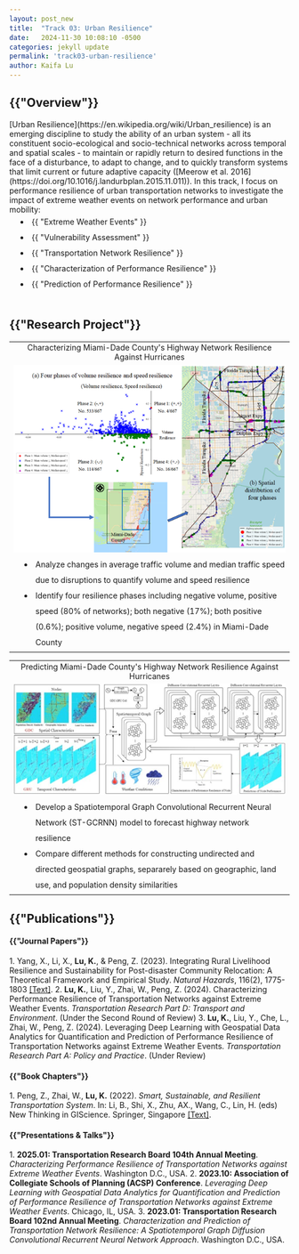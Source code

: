 ```yaml
---
layout: post_new
title:  "Track 03: Urban Resilience"
date:   2024-11-30 10:08:10 -0500
categories: jekyll update
permalink: 'track03-urban-resilience'
author: Kaifa Lu
---
```


<h2>{{"Overview"}}</h2>
<style>
      li {
        padding-left: 40px;
        line-height: 2;
        text-indent: -20px;
      }
    </style>
[Urban Resilience](https://en.wikipedia.org/wiki/Urban_resilience) is an emerging discipline to study the ability of an urban system - all its constituent socio-ecological and socio-technical networks across temporal and spatial scales - to maintain or rapidly return to desired functions in the face of a disturbance, to adapt to change, and to quickly transform systems that limit current or future adaptive capacity ([Meerow et al. 2016](https://doi.org/10.1016/j.landurbplan.2015.11.011)). In this track, I focus on performance resilience of urban transportation networks to investigate the impact of extreme weather events on network performance and urban mobility:
<li>{{ "Extreme Weather Events" }}</li>
<li>{{ "Vulnerability Assessment" }}</li>
<li>{{ "Transportation Network Resilience" }}</li>
<li>{{ "Characterization of Performance Resilience" }}</li>
<li>{{ "Prediction of Performance Resilience" }}</li>
<br>
<h2>{{"Research Project"}}</h2>
<table style="margin-left: auto; margin-right: auto;">
  <tr style="text-align: center;">
    <td>Characterizing Miami-Dade County's Highway Network Resilience Against Hurricanes</td>
  </tr>
  <tr style="text-align: center;">
    <td><img src="assets/Track 03_Project01.png"></td>
  </tr>
  <tr style="text-align: left;">
    <td>
      <li>Analyze changes in average traffic volume and median traffic speed due to disruptions to quantify volume and speed resilience</li>
      <li>Identify four resilience phases including negative volume, positive speed (80% of networks); both negative (17%); both positive (0.6%); positive volume, negative speed (2.4%) in Miami-Dade County</li>
    </td>
  </tr>
 </table>
 <table style="margin-left: auto; margin-right: auto;">
 <tr style="text-align: center;">
    <td>Predicting Miami-Dade County's Highway Network Resilience Against Hurricanes</td>
  </tr>
  <tr style="text-align: center;">
    <td><img src="assets/Track 03_Project02.jpg"></td>
  </tr>
  <tr style="text-align: left;">
     <td>
       <li>Develop a Spatiotemporal Graph Convolutional Recurrent Neural Network (ST-GCRNN) model to forecast highway network resilience</li>
       <li>Compare different methods for constructing undirected and directed geospatial graphs, separarely based on geographic, land use, and population density similarities</li>
     </td>
  </tr>
 </table>
<h2>{{"Publications"}}</h2>
<h4>{{"Journal Papers"}}</h4>
1. Yang, X., Li, X., <b>Lu, K.</b>, & Peng, Z. (2023). Integrating Rural Livelihood Resilience and Sustainability for Post-disaster Community Relocation: A Theoretical Framework and Empirical Study. <em>Natural Hazards</em>, 116(2), 1775-1803 <a href="https://doi.org/10.1007/s11069-022-05739-4">[Text]</a>.
2. <b>Lu, K.</b>, Liu, Y., Zhai, W., Peng, Z. (2024). Characterizing Performance Resilience of Transportation Networks against Extreme Weather Events. <em>Transportation Research Part D: Transport and Environment</em>. (Under the Second Round of Review)
3. <b>Lu, K.</b>, Liu, Y., Che, L., Zhai, W., Peng, Z. (2024). Leveraging Deep Learning with Geospatial Data Analytics for Quantification and Prediction of Performance Resilience of Transportation Networks against Extreme Weather Events. <em>Transportation Research Part A: Policy and Practice</em>. (Under Review)
<br>
<h4>{{"Book Chapters"}}</h4>
1. Peng, Z., Zhai, W., <b>Lu, K.</b> (2022). <em>Smart, Sustainable, and Resilient Transportation System</em>. In: Li, B., Shi, X., Zhu, AX., Wang, C., Lin, H. (eds) New Thinking in GIScience. Springer, Singapore <a href="https://doi.org/10.1007/978-981-19-3816-0_34">[Text]</a>.
<br>
<h4>{{"Presentations & Talks"}}</h4>
1. <b>2025.01: Transportation Research Board 104th Annual Meeting</b>. <em>Characterizing Performance Resilience of Transportation Networks against Extreme Weather Events</em>. Washington D.C., USA.
2. <b>2023.10: Association of Collegiate Schools of Planning (ACSP) Conference</b>. <em>Leveraging Deep Learning with Geospatial Data Analytics for Quantification and Prediction of Performance Resilience of Transportation Networks against Extreme Weather Events</em>. Chicago, IL, USA.
3. <b>2023.01: Transportation Research Board 102nd Annual Meeting</b>. <em>Characterization and Prediction of Transportation Network Resilience: A Spatiotemporal Graph Diffusion Convolutional Recurrent Neural Network Approach</em>. Washington D.C., USA.
<br>
